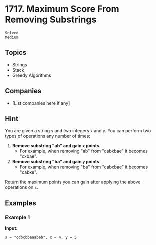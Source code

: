 # 1717. Maximum Score From Removing Substrings

`Solved`  
`Medium`

## Topics
- Strings
- Stack
- Greedy Algorithms

## Companies
- [List companies here if any]

## Hint
You are given a string `s` and two integers `x` and `y`. You can perform two types of operations any number of times:

1. **Remove substring "ab" and gain `x` points.**
   - For example, when removing "ab" from "cabxbae" it becomes "cxbae".
2. **Remove substring "ba" and gain `y` points.**
   - For example, when removing "ba" from "cabxbae" it becomes "cabxe".

Return the maximum points you can gain after applying the above operations on `s`.

## Examples

### Example 1
**Input:**
```plaintext
s = "cdbcbbaaabab", x = 4, y = 5
